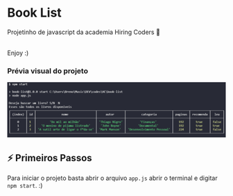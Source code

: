 # Book List

Projetinho de javascript da academia Hiring Coders 🚀 <br> <br>

Enjoy :)  <br/>


### Prévia visual do projeto
<img src="previews\02.png" alt="01"/> 



## ⚡️ Primeiros Passos

Para iniciar o projeto basta abrir o arquivo `app.js` abrir o terminal e digitar `npm start`. :)

